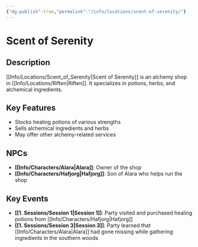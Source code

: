 ```yaml
---
{"dg-publish":true,"permalink":"/info/locations/scent-of-serenity/"}
---
```


# Scent of Serenity

## Description
[[Info/Locations/Scent_of_Serenity\|Scent of Serenity]] is an alchemy shop in [[Info/Locations/Riften\|Riften]]. It specializes in potions, herbs, and alchemical ingredients.

## Key Features
- Stocks healing potions of various strengths
- Sells alchemical ingredients and herbs
- May offer other alchemy-related services

## NPCs
- **[[Info/Characters/Alara\|Alara]]**: Owner of the shop
- **[[Info/Characters/Hafjorg\|Hafjorg]]**: Son of Alara who helps run the shop

## Key Events
- **[[1. Sessions/Session 1\|Session 1]]**: Party visited and purchased healing potions from [[Info/Characters/Hafjorg\|Hafjorg]]
- **[[1. Sessions/Session 3\|Session 3]]**: Party learned that [[Info/Characters/Alara\|Alara]] had gone missing while gathering ingredients in the southern woods